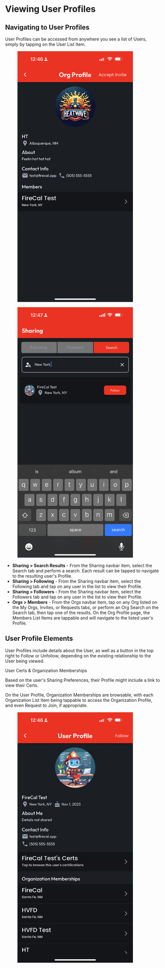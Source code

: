 # Viewing User Profiles

## Navigating to User Profiles

User Profiles can be accessed from anywhere you see a list of Users, simply by tapping on the User List Item.&#x20;

<div>

<figure><img src="../.gitbook/assets/org-profile.PNG" alt="" width="375"><figcaption></figcaption></figure>

 

<figure><img src="../.gitbook/assets/user-search.PNG" alt="" width="375"><figcaption></figcaption></figure>

</div>

* **Sharing > Search Results** - From the Sharing navbar item, select the Search tab and perform a search. Each result can be tapped to navigate to the resulting user's Profile.
* **Sharing > Following** - From the Sharing navbar item, select the Following tab and tap on any user in the list to view their Profile.
* **Sharing > Followers** - From the Sharing navbar item, select the Followers tab and tap on any user in the list to view their Profile.
* **Orgs > Members** - From the Orgs navbar item, tap on any Org listed on the My Orgs, Invites, or Requests tabs, or perform an Org Search on the Search tab, then tap one of the results. On the Org Profile page, the Members List Items are tappable and will navigate to the listed user's Profile.

## User Profile Elements

User Profiles include details about the User, as well as a button in the top right to Follow or Unfollow, depending on the existing relationship to the User being viewed.

User Certs & Organization Memberships

Based on the user's Sharing Preferences, their Profile might include a link to view their Certs.

On the User Profile, Organization Memberships are browsable, with each Organization List Item being tappable to access the Organization Profile, and even Request to Join, if appropriate.

<figure><img src="../.gitbook/assets/user-profile.PNG" alt="" width="375"><figcaption></figcaption></figure>
